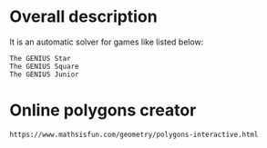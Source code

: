 # Overall description
It is an automatic solver for games like listed below:
```
The GENIUS Star
The GENIUS Square
The GENIUS Junior
```

# Online polygons creator
```
https://www.mathsisfun.com/geometry/polygons-interactive.html
```